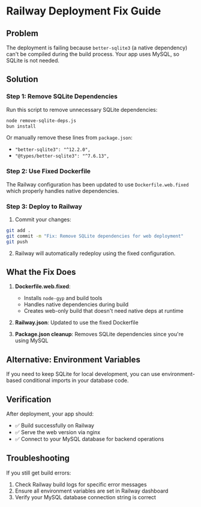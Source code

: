 # Railway Deployment Fix Guide

## Problem
The deployment is failing because `better-sqlite3` (a native dependency) can't be compiled during the build process. Your app uses MySQL, so SQLite is not needed.

## Solution

### Step 1: Remove SQLite Dependencies
Run this script to remove unnecessary SQLite dependencies:

```bash
node remove-sqlite-deps.js
bun install
```

Or manually remove these lines from `package.json`:
- `"better-sqlite3": "^12.2.0",`
- `"@types/better-sqlite3": "^7.6.13",`

### Step 2: Use Fixed Dockerfile
The Railway configuration has been updated to use `Dockerfile.web.fixed` which properly handles native dependencies.

### Step 3: Deploy to Railway
1. Commit your changes:
```bash
git add .
git commit -m "Fix: Remove SQLite dependencies for web deployment"
git push
```

2. Railway will automatically redeploy using the fixed configuration.

## What the Fix Does

1. **Dockerfile.web.fixed**: 
   - Installs `node-gyp` and build tools
   - Handles native dependencies during build
   - Creates web-only build that doesn't need native deps at runtime

2. **Railway.json**: Updated to use the fixed Dockerfile

3. **Package.json cleanup**: Removes SQLite dependencies since you're using MySQL

## Alternative: Environment Variables
If you need to keep SQLite for local development, you can use environment-based conditional imports in your database code.

## Verification
After deployment, your app should:
- ✅ Build successfully on Railway
- ✅ Serve the web version via nginx
- ✅ Connect to your MySQL database for backend operations

## Troubleshooting
If you still get build errors:
1. Check Railway build logs for specific error messages
2. Ensure all environment variables are set in Railway dashboard
3. Verify your MySQL database connection string is correct
